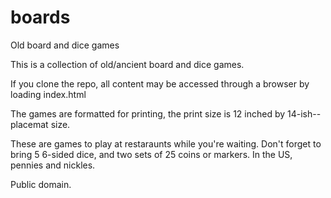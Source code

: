 # boards
 Old board and dice games
 
 This is a collection of old/ancient board and dice games. 
 
 If you clone the repo, all content may be accessed through a browser by loading index.html
 
 The games are formatted for printing, the print size is 12 inched by 14-ish-- placemat size. 
 
 These are games to play at restaraunts while you're waiting. Don't forget to bring 5 6-sided dice, 
 and two sets of 25 coins or markers. In the US, pennies and nickles. 
 
 Public domain. 
 
 
